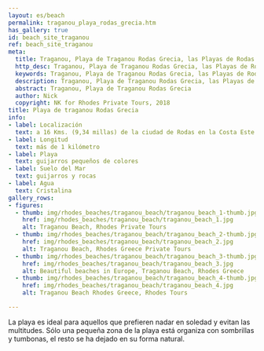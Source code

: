 ```yaml
---
layout: es/beach
permalink: traganou_playa_rodas_grecia.htm
has_gallery: true
id: beach_site_traganou
ref: beach_site_traganou
meta:
  title: Traganou, Playa de Traganou Rodas Grecia, las Playas de Rodas Grecia
  http_desc: Traganou, Playa de Traganou Rodas Grecia, las Playas de Rodas Grecia
  keywords: Traganou, Playa de Traganou Rodas Grecia, las Playas de Rodas Grecia
  description: Traganou, Playa de Traganou Rodas Grecia, las Playas de Rodas Grecia
  abstract: Traganou, Playa de Traganou Rodas Grecia
  author: Nick
  copyright: NK for Rhodes Private Tours, 2018
title: Playa de traganou Rodas Grecia
info:
- label: Localización
  text: a 16 Kms. (9,34 millas) de la ciudad de Rodas en la Costa Este
- label: Longitud
  text: más de 1 kilómetro
- label: Playa
  text: guijarros pequeños de colores
- label: Suelo del Mar
  text: guijarros y rocas
- label: Agua
  text: Cristalina
gallery_rows:
- figures:
  - thumb: img/rhodes_beaches/traganou_beach/traganou_beach_1-thumb.jpg
    href: img/rhodes_beaches/traganou_beach/traganou_beach_1.jpg
    alt: Traganou Beach, Rhodes Private Tours
  - thumb: img/rhodes_beaches/traganou_beach/traganou_beach_2-thumb.jpg
    href: img/rhodes_beaches/traganou_beach/traganou_beach_2.jpg
    alt: Traganou Beach, Rhodes Greece Private Tours
  - thumb: img/rhodes_beaches/traganou_beach/traganou_beach_3-thumb.jpg
    href: img/rhodes_beaches/traganou_beach/traganou_beach_3.jpg
    alt: Beautiful beaches in Europe, Traganou Beach, Rhodes Greece
  - thumb: img/rhodes_beaches/traganou_beach/traganou_beach_4-thumb.jpg
    href: img/rhodes_beaches/traganou_beach/traganou_beach_4.jpg
    alt: Traganou Beach Rhodes Greece, Rhodes Tours

---
```

La playa es ideal para aquellos que prefieren nadar en soledad y evitan las multitudes. Sólo una pequeña zona de la playa está organiza con sombrillas y tumbonas, el resto se ha dejado en su forma natural.